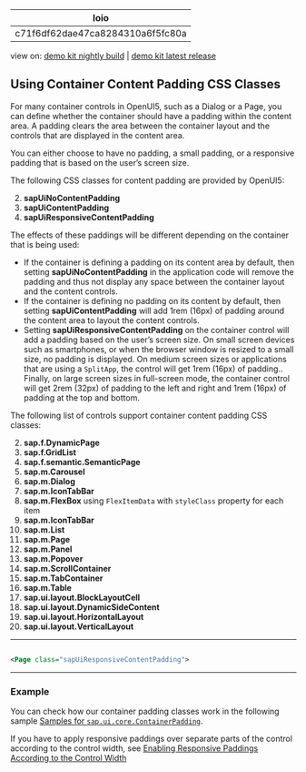 <!-- loioc71f6df62dae47ca8284310a6f5fc80a -->

| loio |
| -----|
| c71f6df62dae47ca8284310a6f5fc80a |

<div id="loio">

view on: [demo kit nightly build](https://openui5nightly.hana.ondemand.com/#/topic/c71f6df62dae47ca8284310a6f5fc80a) | [demo kit latest release](https://openui5.hana.ondemand.com/#/topic/c71f6df62dae47ca8284310a6f5fc80a)</div>

## Using Container Content Padding CSS Classes

For many container controls in OpenUI5, such as a Dialog or a Page, you can define whether the container should have a padding within the content area. A padding clears the area between the container layout and the controls that are displayed in the content area.

You can either choose to have no padding, a small padding, or a responsive padding that is based on the user’s screen size.

The following CSS classes for content padding are provided by OpenUI5:

  2.  **sapUiNoContentPadding**
 4.  **sapUiContentPadding**
 6.  **sapUiResponsiveContentPadding**
  

The effects of these paddings will be different depending on the container that is being used:

-   If the container is defining a padding on its content area by default, then setting **sapUiNoContentPadding** in the application code will remove the padding and thus not display any space between the container layout and the content controls.
-   If the container is defining no padding on its content by default, then setting **sapUiContentPadding** will add 1rem \(16px\) of padding around the content area to layout the content controls.
-   Setting **sapUiResponsiveContentPadding** on the container control will add a padding based on the user’s screen size. On small screen devices such as smartphones, or when the browser window is resized to a small size, no padding is displayed. On medium screen sizes or applications that are using a `SplitApp`, the control will get 1rem \(16px\) of padding.. Finally, on large screen sizes in full-screen mode, the container control will get 2rem \(32px\) of padding to the left and right and 1rem \(16px\) of padding at the top and bottom.

The following list of controls support container content padding CSS classes:

  2.  **sap.f.DynamicPage**
 4.  **sap.f.GridList**
 6.  **sap.f.semantic.SemanticPage**
 8.  **sap.m.Carousel**
 10. **sap.m.Dialog**
 12. **sap.m.IconTabBar**
 14. **sap.m.FlexBox** using `FlexItemData` with `styleClass` property for each item
 16. **sap.m.IconTabBar**
 18. **sap.m.List**
 20. **sap.m.Page**
 22. **sap.m.Panel**
 24. **sap.m.Popover**
 26. **sap.m.ScrollContainer**
 28. **sap.m.TabContainer**
 30. **sap.m.Table**
 32. **sap.ui.layout.BlockLayoutCell**
 34. **sap.ui.layout.DynamicSideContent**
 36. **sap.ui.layout.HorizontalLayout**
 38. **sap.ui.layout.VerticalLayout**
  

***

``` xml

<Page class="sapUiResponsiveContentPadding">
```

***

### Example

You can check how our container padding classes work in the following sample [Samples for `sap.ui.core.ContainerPadding`](https://openui5.hana.ondemand.com/#/entity/sap.ui.core.ContainerPadding).

If you have to apply responsive paddings over separate parts of the control according to the control width, see [Enabling Responsive Paddings According to the Control Width](Enabling_Responsive_Paddings_According_to_the_Control_Width_3b718b5.md)

